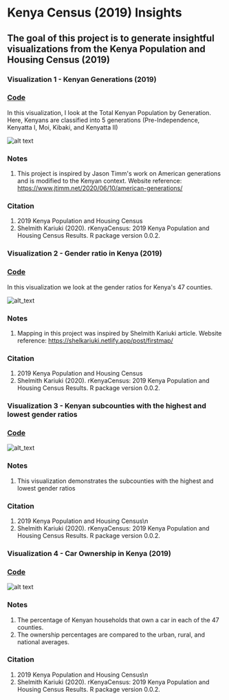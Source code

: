 # Kenya Census (2019) Insights
## The goal of this project is to generate insightful visualizations from the Kenya Population and Housing Census (2019)

### Visualization 1 - Kenyan Generations (2019)
### [Code](https://github.com/wokech/kenya_census_2019_insights/blob/main/R_scripts/knbs_pop_generation_2019.R)
In this visualization, I look at the Total Kenyan Population by Generation. 
Here, Kenyans are classified into 5 generations (Pre-Independence, Kenyatta I, Moi, Kibaki, and Kenyatta II)

![alt text](https://github.com/wokech/kenya_census_2019_insights/blob/main/images/knbs_pop_generation_2019/knbs_pop_generation_2019_3.png)

### Notes
1) This project is inspired by Jason Timm's work on American generations and is modified to the Kenyan context.
Website reference: https://www.jtimm.net/2020/06/10/american-generations/

### Citation
1) 2019 Kenya Population and Housing Census
2) Shelmith Kariuki (2020). rKenyaCensus: 2019 Kenya Population and Housing Census Results. R package version 0.0.2.

### Visualization 2 - Gender ratio in Kenya (2019)
### [Code](https://github.com/wokech/kenya_census_2019_insights/blob/main/R_scripts/county_sex_census.R)
In this visualization we look at the gender ratios for Kenya's 47 counties.

![alt_text](https://github.com/wokech/kenya_census_2019_insights/blob/main/images/county_sex_census/barplot_map.png)

### Notes
1) Mapping in this project was inspired by Shelmith Kariuki article.
Website reference: https://shelkariuki.netlify.app/post/firstmap/

### Citation
1) 2019 Kenya Population and Housing Census
2) Shelmith Kariuki (2020). rKenyaCensus: 2019 Kenya Population and Housing Census Results. R package version 0.0.2.

### Visualization 3 - Kenyan subcounties with the highest and lowest gender ratios
### [Code](https://github.com/wokech/kenya_census_2019_insights/blob/main/R_scripts/subcounty_sex_census.R)

![alt_text](https://github.com/wokech/kenya_census_2019_insights/blob/main/images/subcounty_sex_census/top_bottom_plot.png)

### Notes
1) This visualization demonstrates the subcounties with the highest and lowest gender ratios

### Citation 
1) 2019 Kenya Population and Housing Census\n
2) Shelmith Kariuki (2020). rKenyaCensus: 2019 Kenya Population and Housing Census Results. R package version 0.0.2.

### Visualization 4 - Car Ownership in Kenya (2019)

### [Code](https://github.com/wokech/kenya_census_2019_insights/blob/main/R_scripts/car_ownership.R)

![alt text](https://github.com/wokech/kenya_census_2019_insights/blob/main/images/car_ownership/car_ownership_1.png)

### Notes
1) The percentage of Kenyan households that own a car in each of the 47 counties. 
2) The ownership percentages are compared to the urban, rural, and national averages.

### Citation 
1) 2019 Kenya Population and Housing Census\n
2) Shelmith Kariuki (2020). rKenyaCensus: 2019 Kenya Population and Housing Census Results. R package version 0.0.2.




